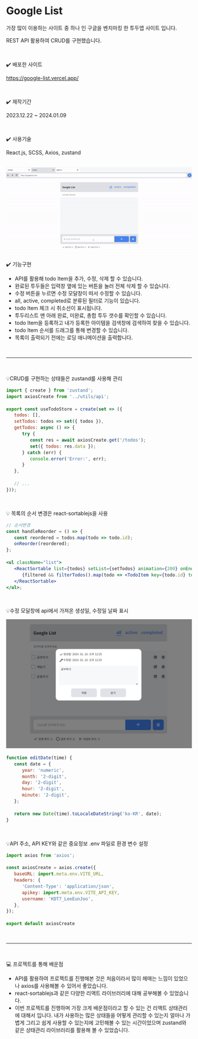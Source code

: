 # Google List

가장 많이 이용하는 사이트 중 하나 인 구글을 벤치마킹 한 투두앱 사이트 입니다.

REST API 활용하여 CRUD를 구현했습니다.

<br>

✔️ 배포한 사이트

https://google-list.vercel.app/

<br>

✔️ 제작기간

2023.12.22 ~ 2024.01.09

<br>

✔️ 사용기술

React.js, SCSS, Axios, zustand

<br>

<img src='https://github.com/dmswnlee/google_list/blob/main/src/assets/img/todoapp.gif?raw=true' alt='todo-app' />

<br>

✔️ 기능구현

-  API를 활용해 todo Item을 추가, 수정, 삭제 할 수 있습니다.
-  완료된 투두들은 입력창 옆에 있는 버튼을 눌러 전체 삭제 할 수 있습니다.
-  수정 버튼을 누르면 수정 모달창이 떠서 수정할 수 있습니다.
-  all, active, completed로 분류된 필터로 기능이 있습니다.
-  todo Item 체크 시 취소선이 표시됩니다.
-  투두리스트 맨 아래 완료, 미완료, 총합 투두 갯수를 확인할 수 있습니다.
-  todo Item을 등록하고 내가 등록한 아이템을 검색창에 검색하여 찾을 수 있습니다.
-  todo Item 순서를 드래그를 통해 변경할 수 있습니다.
-  목록이 출력되기 전에는 로딩 애니메이션을 출력합니다.

<br>

---

<br>

💡CRUD를 구현하는 상태들은 zustand를 사용해 관리

```jsx
import { create } from 'zustand';
import axiosCreate from '../utils/api';

export const useTodoStore = create(set => ({
   todos: [],
   setTodos: todos => set({ todos }),
   getTodos: async () => {
      try {
         const res = await axiosCreate.get('/todos');
         set({ todos: res.data });
      } catch (err) {
         console.error('Error:', err);
      }
   },

   // ...
}));
```

<br>

💡 목록의 순서 변경은 react-sortablejs을 사용

```jsx
// 순서변경
const handleReorder = () => {
   const reordered = todos.map(todo => todo.id);
   onReorder(reordered);
};

<ul className="list">
   <ReactSortable list={todos} setList={setTodos} animation={200} onEnd={handleReorder()}>
      {filtered && filterTodos().map(todo => <TodoItem key={todo.id} todo={todo} />)}
   </ReactSortable>
</ul>;
```

<br>

💡수정 모달창에 api에서 가져온 생성일, 수정일 날짜 표시

<img src='https://github.com/dmswnlee/google_list/blob/main/src/assets/img/todo-02.png?raw=true' alt='수정 모달창' />

<br>

```jsx
function editDate(time) {
   const date = {
      year: 'numeric',
      month: '2-digit',
      day: '2-digit',
      hour: '2-digit',
      minute: '2-digit',
   };

   return new Date(time).toLocaleDateString('ko-KR', date);
}
```

<br>

💡API 주소, API KEY와 같은 중요정보 .env 파일로 환경 변수 설정

```js
import axios from 'axios';

const axiosCreate = axios.create({
   baseURL: import.meta.env.VITE_URL,
   headers: {
      'Content-Type': 'application/json',
      apikey: import.meta.env.VITE_API_KEY,
      username: 'KDT7_LeeEunJoo',
   },
});

export default axiosCreate
```

<br>

___

<br>

💻 프로젝트를 통해 배운점

* API를 활용하여 프로젝트를 진행해본 것은 처음이라서 많이 헤매는 느낌이 있었으나 axios를 사용해볼 수 있어서 좋았습니다.
* react-sortablejs과 같은 다양한 리액트 라이브러리에 대해 공부해볼 수 있었습니다.
* 이번 프로젝트를 진행하며 가장 크게 배운점이라고 할 수 있는 건 리액트 상태관리에 대해서 입니다. 내가 사용하는 많은 상태들을 어떻게 관리할 수 있는지 얼마나 가볍게 그리고 쉽게 사용할 수 있는지에 고민해볼 수 있는 시간이었으며 zustand와 같은 상태관리 라이브러리를 활용해 볼 수 있었습니다. 














